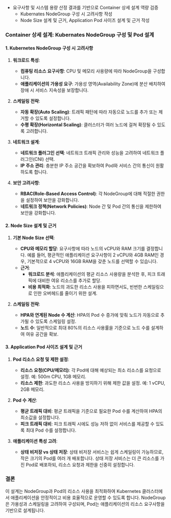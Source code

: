 - 요구사항 및 시스템 용량 산정 결과를 기반으로 Container 상세 설계 역량 검증
  - Kubernates NodeGroup 구성 시 고려사항 작성
  - Node Size 설계 및 근거, Application Pod 사이즈 설계 및 근거 작성



### Container 상세 설계: Kubernates NodeGroup 구성 및 Pod 설계

#### 1. **Kubernetes NodeGroup 구성 시 고려사항**

1. **워크로드 특성**:
   - **컴퓨팅 리소스 요구사항**: CPU 및 메모리 사용량에 따라 NodeGroup을 구성합니다.
   - **애플리케이션의 가용성 요구**: 가용성 영역(Availability Zone)에 분산 배치하여 장애 시 서비스 지속성을 보장합니다.

2. **스케일링 전략**:
   - **자동 확장(Auto Scaling)**: 트래픽 패턴에 따라 자동으로 노드를 추가 또는 제거할 수 있도록 설정합니다.
   - **수평 확장(Horizontal Scaling)**: 클러스터가 여러 노드에 걸쳐 확장될 수 있도록 고려합니다.

3. **네트워크 설계**:
   - **네트워크 플러그인 선택**: 네트워크 트래픽 관리와 성능을 고려하여 네트워크 플러그인(CNI) 선택.
   - **IP 주소 관리**: 충분한 IP 주소 공간을 확보하여 Pod와 서비스 간의 통신이 원활하도록 합니다.

4. **보안 고려사항**:
   - **RBAC(Role-Based Access Control)**: 각 NodeGroup에 대해 적절한 권한을 설정하여 보안을 강화합니다.
   - **네트워크 정책(Network Policies)**: Node 간 및 Pod 간의 통신을 제한하여 보안을 강화합니다.

#### 2. **Node Size 설계 및 근거**

1. **기본 Node Size 선택**:
   - **CPU와 메모리 할당**: 요구사항에 따라 노드의 vCPU와 RAM 크기를 결정합니다. 예를 들어, 평균적인 애플리케이션 요구사항이 2 vCPU와 4GB RAM인 경우, 기본적으로 4 vCPU와 16GB RAM을 갖춘 노드를 선택할 수 있습니다.
   - **근거**: 
     - **워크로드 분석**: 애플리케이션의 평균 리소스 사용량을 분석한 후, 피크 트래픽에 대비한 여유 리소스를 추가로 할당.
     - **비용 최적화**: 노드의 과도한 리소스 사용을 피하면서도, 빈번한 스케일링으로 인한 오버헤드를 줄이기 위한 설계.

2. **스케일링 전략**:
   - **HPA와 연계된 Node 수 계산**: HPA의 Pod 수 증가에 맞춰 노드가 자동으로 추가될 수 있도록 스케일링 설정.
   - **노드 수**: 일반적으로 최대 80%의 리소스 사용률을 기준으로 노드 수를 설계하여 여유 공간을 확보.

#### 3. **Application Pod 사이즈 설계 및 근거**

1. **Pod 리소스 요청 및 제한 설정**:
   - **리소스 요청(CPU/메모리)**: 각 Pod에 대해 예상되는 최소 리소스를 요청으로 설정. 예: 500m CPU, 1GB 메모리.
   - **리소스 제한**: 과도한 리소스 사용을 방지하기 위해 제한 값을 설정. 예: 1 vCPU, 2GB 메모리.

2. **Pod 수 계산**:
   - **평균 트래픽 대비**: 평균 트래픽을 기준으로 필요한 Pod 수를 계산하여 HPA의 최소값을 설정합니다.
   - **피크 트래픽 대비**: 피크 트래픽 시에도 성능 저하 없이 서비스를 제공할 수 있도록 최대 Pod 수를 설정합니다.

3. **애플리케이션 특성 고려**:
   - **상태 비저장 vs 상태 저장**: 상태 비저장 서비스는 쉽게 스케일링이 가능하므로, 작은 크기의 Pod를 여러 개 배포합니다. 상태 저장 서비스는 더 큰 리소스를 가진 Pod로 배포하되, 리소스 요청과 제한을 신중히 설정합니다.

### 결론
이 설계는 NodeGroup과 Pod의 리소스 사용을 최적화하여 Kubernetes 클러스터에서 애플리케이션을 안정적이고 비용 효율적으로 운영할 수 있도록 합니다. NodeGroup은 가용성과 스케일링을 고려하여 구성되며, Pod는 애플리케이션의 리소스 요구사항을 기반으로 설계됩니다.
